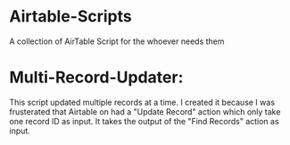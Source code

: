 # Airtable-Scripts
A collection of AirTable Script for the whoever needs them

# Multi-Record-Updater:
This script updated multiple records at a time. I created it because I was frusterated that Airtable on had a "Update Record" action which only take one record ID as input. It takes the output of the "Find Records" action as input. 
